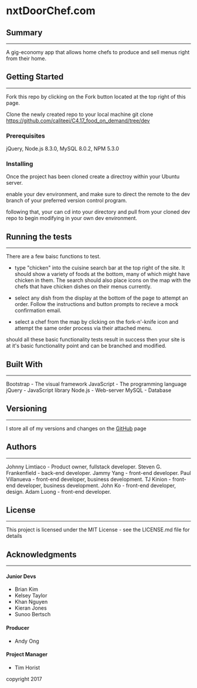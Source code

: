 # nxtDoorChef.com
## Summary
___

A gig-economy app that allows home chefs to produce and sell menus right from their home.

## Getting Started
___

Fork this repo by clicking on the Fork button located at the top right of this page.

Clone the newly created repo to your local machine
git clone https://github.com/caliteej/C4.17_food_on_demand/tree/dev

### Prerequisites

jQuery, Node.js 8.3.0, MySQL 8.0.2, NPM 5.3.0

### Installing

Once the project has been cloned create a directroy within your Ubuntu server.

enable your dev environment, and make sure to direct the remote to the dev branch of your preferred version control program.

following that, your can cd into your directory and pull from your cloned dev repo to begin modifying in your own dev environment.

## Running the tests
___

There are a few baisc functions to test. 

- type "chicken" into the cuisine search bar at the top right of the site. It should show a variety of foods at the bottom, many of which might have chicken in them. The search should also place icons on the map with the chefs that have chicken dishes on their menus currently. 

- select any dish from the display at the bottom of the page to attempt an order. Follow the instructions and button prompts to recieve a mock confirmation email.

- select a chef from the map by clicking on the fork-n'-knife icon and attempt the same order process via their attached menu.

should all these basic functionality tests result in success then your site is at it's basic functionality point and can be branched and modified. 

## Built With
___

Bootstrap - The visual framework
JavaScript - The programming language
jQuery - JavaScript library
Node.js - Web-server
MySQL - Database

## Versioning
___

I store all of my versions and changes on the [GitHub](https://github.com/caliteej/C4.17_food_on_demand) page

## Authors
___

Johnny Limtiaco - Product owner, fullstack developer.
Steven G. Frankenfield - back-end developer.
Jammy Yang - front-end developer.
Paul Villanueva - front-end developer, business development.
TJ Kinion - front-end developer, business development.
John Ko - front-end developer, design.
Adam Luong - front-end developer. 

## License
___

This project is licensed under the MIT License - see the LICENSE.md file for details

## Acknowledgments
___

#### Junior Devs
- Brian Kim
- Kelsey Taylor
- Khan Nguyen
- Kieran Jones
- Sunoo Bertsch

#### Producer
- Andy Ong

#### Project Manager
- Tim Horist

copyright 2017

